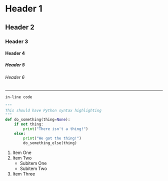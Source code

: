 <!-- 
.. title: Test Post
.. slug: test-post
.. date: 2016-05-23 17:59:37 UTC+01:00
.. tags: 
.. category: 
.. link: 
.. description: This is a test post to make sure markdown is working as expected
.. type: text
-->

# Header 1
## Header 2
### Header 3
#### Header 4
##### Header 5
###### Header 6

---

`in-line code`

```python
"""
This should have Python syntax highlighting
"""
def do_something(thing=None):
	if not thing:
		print("There isn't a thing!")
	else:
		print("We got the thing!")
		do_something_else(thing)
```

1. Item One
2. Item Two
	* Subitem One
	* Subitem Two
3. Item Three

